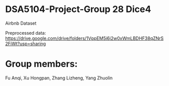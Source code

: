 # DSA5104-Project-Group 28 Dice4
 Airbnb Dataset
 
 Preprocessed data: https://drive.google.com/drive/folders/1VppEM5i6i2w0xWmLBDHF38qZNrS2FiWt?usp=sharing
 
# Group members: 
Fu Anqi, Xu Hongpan, Zhang Lizheng, Yang Zhuolin


